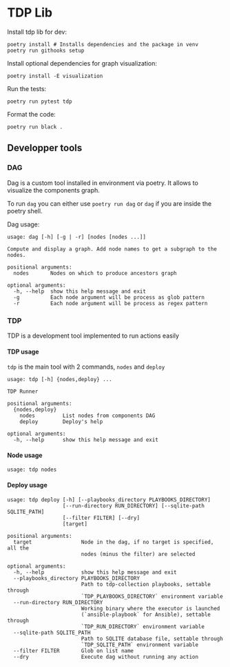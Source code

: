 # TDP Lib

Install tdp lib for dev:
```
poetry install # Installs dependencies and the package in venv
poetry run githooks setup
```

Install optional dependencies for graph visualization:
```
poetry install -E visualization
```

Run the tests:
```
poetry run pytest tdp
```

Format the code:
```
poetry run black .
```

## Developper tools

### DAG

Dag is a custom tool installed in environment via poetry. It allows to visualize the components graph.

To run `dag` you can either use `poetry run dag` or `dag` if you are inside the poetry shell.

Dag usage:
```
usage: dag [-h] [-g | -r] [nodes [nodes ...]]

Compute and display a graph. Add node names to get a subgraph to the nodes.

positional arguments:
  nodes       Nodes on which to produce ancestors graph

optional arguments:
  -h, --help  show this help message and exit
  -g          Each node argument will be process as glob pattern
  -r          Each node argument will be process as regex pattern
```

### TDP

TDP is a development tool implemented to run actions easily

#### TDP usage
`tdp` is the main tool with 2 commands, `nodes` and `deploy`
```
usage: tdp [-h] {nodes,deploy} ...

TDP Runner

positional arguments:
  {nodes,deploy}
    nodes         List nodes from components DAG
    deploy        Deploy's help

optional arguments:
  -h, --help      show this help message and exit
```

#### Node usage
```
usage: tdp nodes
```

#### Deploy usage
```
usage: tdp deploy [-h] [--playbooks_directory PLAYBOOKS_DIRECTORY]
                  [--run-directory RUN_DIRECTORY] [--sqlite-path SQLITE_PATH]
                  [--filter FILTER] [--dry]
                  [target]

positional arguments:
  target                Node in the dag, if no target is specified, all the
                        nodes (minus the filter) are selected

optional arguments:
  -h, --help            show this help message and exit
  --playbooks_directory PLAYBOOKS_DIRECTORY
                        Path to tdp-collection playbooks, settable through
                        `TDP_PLAYBOOKS_DIRECTORY` environment variable
  --run-directory RUN_DIRECTORY
                        Working binary where the executor is launched
                        (`ansible-playbook` for Ansible), settable through
                        `TDP_RUN_DIRECTORY` environment variable
  --sqlite-path SQLITE_PATH
                        Path to SQLITE database file, settable through
                        `TDP_SQLITE_PATH` environment variable
  --filter FILTER       Glob on list name
  --dry                 Execute dag without running any action
```
